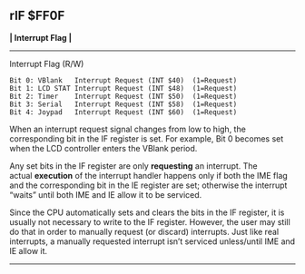 ## rIF $FF0F
__| Interrupt Flag |__

---

Interrupt Flag (R/W)

```undefined
Bit 0: VBlank   Interrupt Request (INT $40)  (1=Request)
Bit 1: LCD STAT Interrupt Request (INT $48)  (1=Request)
Bit 2: Timer    Interrupt Request (INT $50)  (1=Request)
Bit 3: Serial   Interrupt Request (INT $58)  (1=Request)
Bit 4: Joypad   Interrupt Request (INT $60)  (1=Request)
```

When an interrupt request signal changes from low to high, the corresponding bit in the IF register is set. For example, Bit 0 becomes set when the LCD controller enters the VBlank period.

Any set bits in the IF register are only **requesting** an interrupt. The actual **execution** of the interrupt handler happens only if both the IME flag and the corresponding bit in the IE register are set; otherwise the interrupt “waits” until both IME and IE allow it to be serviced.

Since the CPU automatically sets and clears the bits in the IF register, it is usually not necessary to write to the IF register. However, the user may still do that in order to manually request (or discard) interrupts. Just like real interrupts, a manually requested interrupt isn’t serviced unless/until IME and IE allow it.

---
